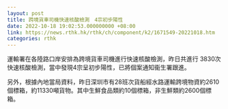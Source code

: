 ```yaml
---
layout: post
title: 跨境貨車司機快速核酸檢測　4宗初步陽性
date: 2022-10-18 19:02:53.000000000 +08:00
link: https://news.rthk.hk/rthk/ch/component/k2/1671549-20221018.htm
categories: rthk
---
```


運輸署在各陸路口岸安排為跨境貨車司機進行快速核酸檢測，昨日共進行 3830次快速核酸檢測，當中發現4宗呈初步陽性，已將個案通知衞生署跟進。　　

另外，根據內地當局資料，昨日深圳市有28班次貨船經水路運輸跨境物資約2610個標箱，約11330噸貨物。其中生鮮食品類約10個標箱，非生鮮類約2600個標箱。
